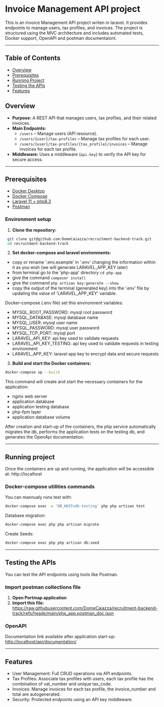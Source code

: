 # Invoice Management API project

This is an invoice Management API project writen in laravel. It provides endpoints to manage users, tax profiles, and invoices. The project is structured using the MVC architecture and includes automated tests, Docker support, OpenAPI and postman documentaiont.

---

## Table of Contents

- [Overview](#overview)
- [Prerequisites](#prerequisites)
- [Running Project](#running-project)
- [Testing the APIs](#testing-the-apis)
- [Features](#features)

## Overview

- **Purpose:** A REST API that manages users, tax profiles, and their related invoices.
- **Main Endpoints:**
  - `/users` – Manage users (API resource).
  - `/users/{user}/tax-profiles` – Manage tax profiles for each user.
  - `/users/{user}/tax-profiles/{tax_profile}/invoices` – Manage invoices for each tax profile.
- **Middleware:** Uses a middleware (`api.key`) to verify the API key for secure access.

---

## Prerequisites
- [Docker Desktop](https://www.docker.com/products/docker-desktop/)
- [Docker Compose](https://docs.docker.com/compose/)
- [Laravel 11 + php8.3](https://laravel.com/docs/11.x/installation#installing-php)
- [Postman](https://www.postman.com/)

### Environment setup
1. **Clone the repository:**
```bash
 git clone git@github.com:DomeCaiazza/recruitment-backend-track.git
 cd recruitment-backend-track
 ```

2. **Set docker-compose and laravel environments:**
- copy or rename '.env.example' in '.env' changing the information within it as you wish (we will generate LARAVEL_APP_KEY later)
- from terminal go to the 'php-app' directory `cd php-app`
- give the command `composer install`
- give the command `php artisan key:generate --show` 
- copy the output of the terminal (generated key) into the ‘.env’ file by updating the value of 'LARAVEL_APP_KEY' variable.

Docker-compose (.env file) set this environment variables:
- MYSQL_ROOT_PASSWORD: mysql root password
- MYSQL_DATABASE: mysql database name
- MYSQL_USER: mysql user name
- MYSQL_PASSWORD: mysql user password
- MYSQL_TCP_PORT: mysql port
- LARAVEL_API_KEY: api key used to validate requests
- LARAVEL_API_KEY_TESTING: api key used to validate requests in testing environment
- LARAVEL_APP_KEY: laravel app key to encrypt data and secure requests

3. **Build and start the Docker containers:**
 ```bash
 docker-compose up --build
 ```
This command will create and start the necessary containers for the application:
- nginx web server
- application database
- application testing database
- php-fpm layer
- application database volume

After creation and start-up of the containers, the php service automatically migrates the db, performs the application tests on the testing db, and generates the OpenApi documentation.

---

## Running project
Once the containers are up and running, the application will be accessible at: http://localhost

### Docker-compose utilities commands
You can mannualy runs test with:
```bash
docker-compose exec -e 'DB_HOST=db-testing' php php artisan test
 ```
Database migration:
```bash
docker-compose exec php php artisan migrate
 ```

Create Seeds:
```bash
docker-compose exec php php artisan db:seed
 ```


---

## Testing the APIs

You can test the API endpoints using tools like Postman.

### Import postman collections file

1. **Open Portmap application**
2. **Import this file:**
https://raw.githubusercontent.com/DomeCaiazza/recruitment-backend-track/refs/heads/main/php_app.postman_doc.json

### OpenAPI
Documentation link available after application start-up: [http://localhost/api/documentation/](http://localhost/api/documentation/)

---

## Features
- User Management: Full CRUD operations via API endpoints.
- Tax Profiles: Associate tax profiles with users, each tax profile has the combination of vat_number and unique tax_code.
- Invoices: Manage invoices for each tax profile, the invoice_number and total are autogenerated.
- Security: Protected endpoints using an API key middleware.
